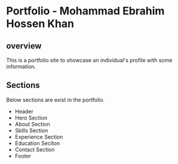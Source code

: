 # Portfolio - Mohammad Ebrahim Hossen Khan

## overview
This is a portfolio site to showcase an individual's profile with some information.

## Sections
Below sections are exist in the portfolio.
* Header
* Hero Section
* About Section
* Skills Section
* Experience Section
* Education Seciton
* Contact Section
* Footer

